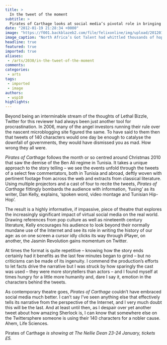```yaml
---
title: >
  In the tweet of the moment
subtitle: >
  Pirates of Carthage looks at social media’s pivotal role in bringing down Ben Ali
date: "2012-01-19 21:28:34 +0000"
image: "https://f001.backblazeb2.com/file/felixonline/img/upload/201201192128-pk1811-ali-saleh-gaddafi-mubarak.jpg"
image_caption: "North Africa’s Got Talent had whittled thousands of hopefuls down to its final four"
headline: true
featured: true
imported: true
aliases:
 - /arts/2030/in-the-tweet-of-the-moment
comments:
categories:
 - arts
tags:
 - imported
 - image
authors:
 - wsp10
highlights:
---
```


Beyond being an interminable stream of the thoughts of Lethal Bizzle, Twitter for this reviewer had always been just another tool for procrastination. In 2006, many of the angel investors running their rule over the nascent microblogging site figured the same. To have said to them then that tweets of 140 characters would one day be enough to catalyse the downfall of governments, they would have dismissed you as mad. How wrong they all were.

_Pirates of Carthage_ follows the month or so centred around Christmas 2010 that saw the demise of the Ben Ali regime in Tunisia. It takes a unique approach to the story telling – we see the events unfold through the tweets of a select few commentators, both in Tunisia and abroad, deftly woven with pertinent footage from across the web and extracts from classical literature. Using multiple projectors and a cast of four to recite the tweets, _Pirates of Carthage_ fittingly bombards the audience with information, ‘fusing’ as its writer, Dan Kelly, explains, ‘spoken word, video montage and Tunisian Hip-Hop’.

The result is a highly informative, if impassive, piece of theatre that explores the increasingly significant impact of virtual social media on the real world. Drawing references from pop culture as well as nineteenth century literature, Kelly encourages his audience to look beyond their normally mundane use of the Internet and see its role in writing the history of our age: as on one screen a cursor idly clicks its way through iPlayer, on another, the Jasmin Revolution gains momentum on Twitter.

At times the format is quite repetitive – knowing how the story ends certainly had it benefits as the last few minutes began to grind – but no criticisms can be made of its ingenuity. I commend the production’s efforts to let facts drive the narrative but I was struck by how sparingly the cast was used – they were more storytellers than actors – and I found myself at times hungry for a little more humanity and, dare I say it, emotion in the characters behind the tweets.

As contemporary theatre goes, _Pirates of Carthage_ couldn’t have embraced social media much better. I can’t say I’ve seen anything else that effectively tells its narrative from the perspective of the Internet, and I very much doubt this will be the last. And at least until then, as I despair over yet another tweet about how amazing Sherlock is, I can know that somewhere else on the Twittersphere someone is using their 140 characters for a nobler cause. Ahem, Life Sciences.

Pirates of Carthage _is showing at The Nellie Dean 23-24 January, tickets £5._
